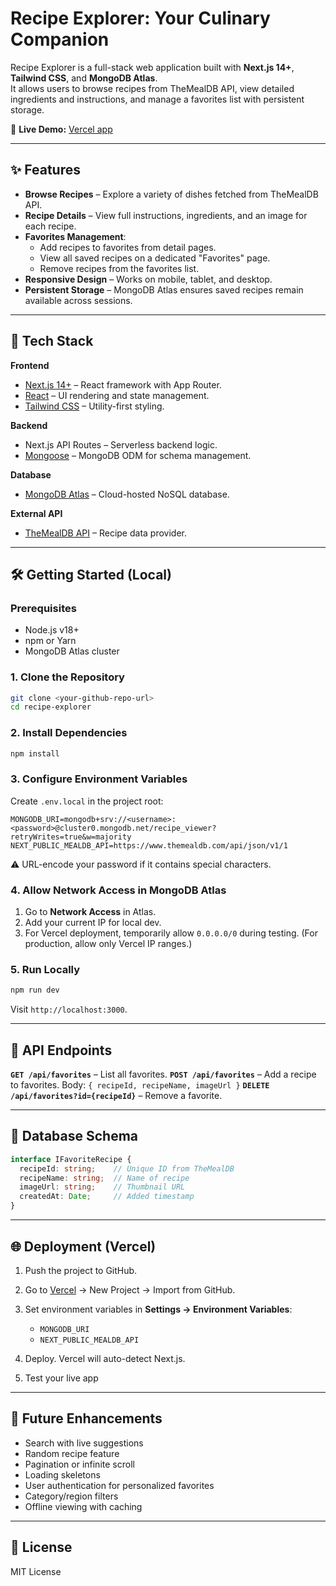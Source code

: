# Recipe Explorer: Your Culinary Companion

Recipe Explorer is a full-stack web application built with **Next.js 14+**, **Tailwind CSS**, and **MongoDB Atlas**.  
It allows users to browse recipes from TheMealDB API, view detailed ingredients and instructions, and manage a favorites list with persistent storage.

🔗 **Live Demo:** [Vercel app](https://xobin-recipe-9j8mz4chy-barath-ss-projects-83a5e094.vercel.app/)

---

## ✨ Features

- **Browse Recipes** – Explore a variety of dishes fetched from TheMealDB API.
- **Recipe Details** – View full instructions, ingredients, and an image for each recipe.
- **Favorites Management**:
  - Add recipes to favorites from detail pages.
  - View all saved recipes on a dedicated "Favorites" page.
  - Remove recipes from the favorites list.
- **Responsive Design** – Works on mobile, tablet, and desktop.
- **Persistent Storage** – MongoDB Atlas ensures saved recipes remain available across sessions.

---

## 🚀 Tech Stack

**Frontend**
- [Next.js 14+](https://nextjs.org/) – React framework with App Router.
- [React](https://react.dev/) – UI rendering and state management.
- [Tailwind CSS](https://tailwindcss.com/) – Utility-first styling.

**Backend**
- Next.js API Routes – Serverless backend logic.
- [Mongoose](https://mongoosejs.com/) – MongoDB ODM for schema management.

**Database**
- [MongoDB Atlas](https://www.mongodb.com/cloud/atlas) – Cloud-hosted NoSQL database.

**External API**
- [TheMealDB API](https://www.themealdb.com/api.php) – Recipe data provider.

---

## 🛠️ Getting Started (Local)

### Prerequisites
- Node.js v18+
- npm or Yarn
- MongoDB Atlas cluster

### 1. Clone the Repository
```bash
git clone <your-github-repo-url>
cd recipe-explorer
````

### 2. Install Dependencies

```bash
npm install
```

### 3. Configure Environment Variables

Create `.env.local` in the project root:

```plaintext
MONGODB_URI=mongodb+srv://<username>:<password>@cluster0.mongodb.net/recipe_viewer?retryWrites=true&w=majority
NEXT_PUBLIC_MEALDB_API=https://www.themealdb.com/api/json/v1/1
```

⚠️ URL-encode your password if it contains special characters.

### 4. Allow Network Access in MongoDB Atlas

1. Go to **Network Access** in Atlas.
2. Add your current IP for local dev.
3. For Vercel deployment, temporarily allow `0.0.0.0/0` during testing.
   (For production, allow only Vercel IP ranges.)

### 5. Run Locally

```bash
npm run dev
```

Visit `http://localhost:3000`.

---

## 📡 API Endpoints

**`GET /api/favorites`** – List all favorites.
**`POST /api/favorites`** – Add a recipe to favorites.
Body: `{ recipeId, recipeName, imageUrl }`
**`DELETE /api/favorites?id={recipeId}`** – Remove a favorite.

---

## 📄 Database Schema

```ts
interface IFavoriteRecipe {
  recipeId: string;    // Unique ID from TheMealDB
  recipeName: string;  // Name of recipe
  imageUrl: string;    // Thumbnail URL
  createdAt: Date;     // Added timestamp
}
```

---

## 🌐 Deployment (Vercel)

1. Push the project to GitHub.
2. Go to [Vercel](https://vercel.com/) → New Project → Import from GitHub.
3. Set environment variables in **Settings → Environment Variables**:

   * `MONGODB_URI`
   * `NEXT_PUBLIC_MEALDB_API`
4. Deploy. Vercel will auto-detect Next.js.
5. Test your live app
---

## 🚀 Future Enhancements

* Search with live suggestions
* Random recipe feature
* Pagination or infinite scroll
* Loading skeletons
* User authentication for personalized favorites
* Category/region filters
* Offline viewing with caching

---

## 📜 License

MIT License